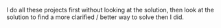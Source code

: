 I do all these projects first without looking at the solution, then look at the solution to find a more clarified / better way to solve then I did. 
